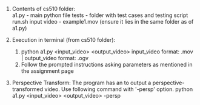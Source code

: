1. Contents of cs510 folder: 	
	a1.py - main python file 
	tests - folder with test cases and testing script run.sh
	input video - example1.mov (ensure it lies in the same folder as of a1.py)

2. Execution in terminal (from cs510 folder):
	1. python a1.py <input_video> <output_video>
		input_video format: .mov | output_video format: .ogv
	2. Follow the prompted instructions asking parameters as mentioned in the assignment page 
	
3. Perspective Transform:
	The program has an to output a perspective-transformed video. Use following command with '-persp' option.
	python a1.py <input_video> <output_video> -persp
